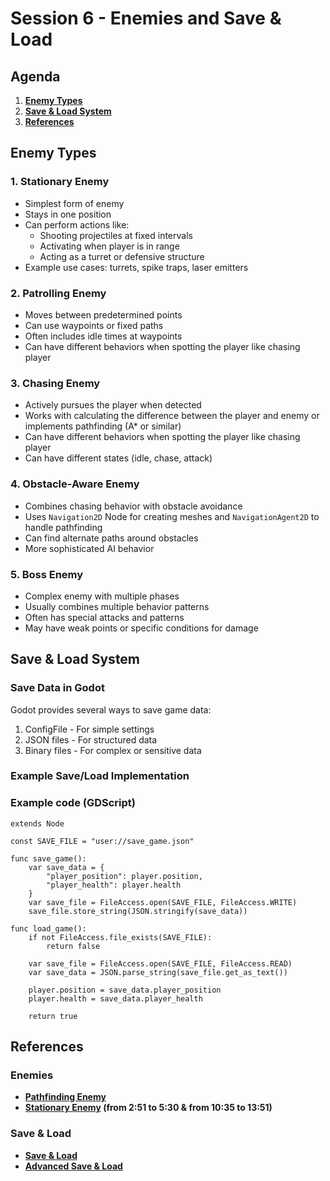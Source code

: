 # Session 6 - Enemies and Save & Load

## Agenda

1. **[Enemy Types](#enemy-types)**
2. **[Save & Load System](#save-and-load-systems)**
3. **[References](#references)**

## Enemy Types

### 1. Stationary Enemy

- Simplest form of enemy
- Stays in one position
- Can perform actions like:
  - Shooting projectiles at fixed intervals
  - Activating when player is in range
  - Acting as a turret or defensive structure
- Example use cases: turrets, spike traps, laser emitters

### 2. Patrolling Enemy

- Moves between predetermined points
- Can use waypoints or fixed paths
- Often includes idle times at waypoints
- Can have different behaviors when spotting the player like chasing player

### 3. Chasing Enemy

- Actively pursues the player when detected
- Works with calculating the difference between the player and enemy or implements pathfinding (A\* or similar)
- Can have different behaviors when spotting the player like chasing player
- Can have different states (idle, chase, attack)

### 4. Obstacle-Aware Enemy

- Combines chasing behavior with obstacle avoidance
- Uses `Navigation2D` Node for creating meshes and `NavigationAgent2D` to handle pathfinding
- Can find alternate paths around obstacles
- More sophisticated AI behavior

### 5. Boss Enemy

- Complex enemy with multiple phases
- Usually combines multiple behavior patterns
- Often has special attacks and patterns
- May have weak points or specific conditions for damage

## Save & Load System

### Save Data in Godot

Godot provides several ways to save game data:

1. ConfigFile - For simple settings
2. JSON files - For structured data
3. Binary files - For complex or sensitive data

### Example Save/Load Implementation

### Example code (GDScript)

```gdscript
extends Node

const SAVE_FILE = "user://save_game.json"

func save_game():
    var save_data = {
        "player_position": player.position,
        "player_health": player.health
    }
    var save_file = FileAccess.open(SAVE_FILE, FileAccess.WRITE)
    save_file.store_string(JSON.stringify(save_data))

func load_game():
    if not FileAccess.file_exists(SAVE_FILE):
        return false

    var save_file = FileAccess.open(SAVE_FILE, FileAccess.READ)
    var save_data = JSON.parse_string(save_file.get_as_text())

    player.position = save_data.player_position
    player.health = save_data.player_health

    return true
```

## References

### Enemies

- **[Pathfinding Enemy](https://youtu.be/Lt9YdQ6Ztm4?si=yjlxFOorMGdL_Wo-)**
- **[Stationary Enemy](https://youtu.be/kBzV7vgdQfU?si=IE7iyLi63Zjladrx) (from 2:51 to 5:30 & from 10:35 to 13:51)**

### Save & Load

- **[Save & Load](https://youtu.be/lXO5Jt957BA?si=P5O0X1wtYQPLvMp7)**
- **[Advanced Save & Load](https://youtu.be/xG2GGniUa5o?si=ONxHw_fZdR4F_ApG)**
